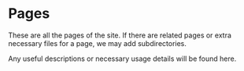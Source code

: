 # Pages

These are all the pages of the site. 
If there are related pages or extra necessary files for a page, we may add subdirectories.

Any useful descriptions or necessary usage details will be found here.